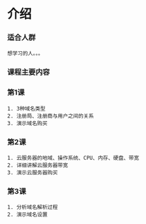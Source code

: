 # 介绍

### 适合人群

    想学习的人。。。

### 课程主要内容

### 第1课

    1. 3种域名类型
    2. 注册局、注册商与用户之间的关系
    3. 演示域名购买
    
### 第2课

    1. 云服务器的地域、操作系统、CPU、内存、硬盘、带宽
    2. 详细讲解云服务器带宽
    3. 演示云服务器购买
    
### 第3课

    1. 分析域名解析过程
    2. 演示域名设置
    

